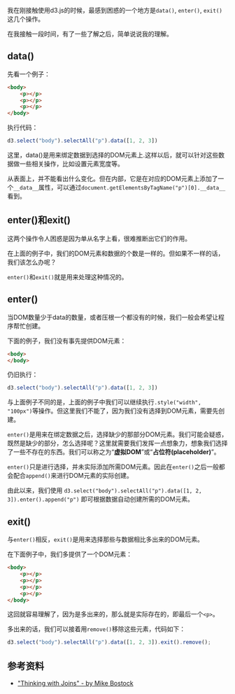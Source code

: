 我在刚接触使用d3.js的时候，最感到困惑的一个地方是`data()`, `enter()`, `exit()`这几个操作。

在我接触一段时间，有了一些了解之后，简单说说我的理解。


data()
------
先看一个例子：

```html
<body>
    <p></p>
    <p></p>
    <p></p>
</body>
```

执行代码：

```javascript
d3.select("body").selectAll("p").data([1, 2, 3])
```

这里，data()是用来绑定数据到选择的DOM元素上.这样以后，就可以针对这些数据做一些相关操作，比如设置元素宽度等。

从表面上，并不能看出什么变化。但在内部，它是在对应的DOM元素上添加了一个`__data__`属性，可以通过`document.getElementsByTagName("p")[0].__data__`看到。


enter()和exit()
---------------

这两个操作令人困惑是因为单从名字上看，很难推断出它们的作用。

在上面的例子中，我们的DOM元素和数据的个数是一样的。但如果不一样的话，我们该怎么办呢？

`enter()`和`exit()`就是用来处理这种情况的。


enter()
-------

当DOM数量少于data的数量，或者压根一个都没有的时候，我们一般会希望让程序帮忙创建。

下面的例子，我们没有事先提供DOM元素：

```html
<body>
</body>
```

仍旧执行：

```javascript
d3.select("body").selectAll("p").data([1, 2, 3])
```

与上面例子不同的是，上面的例子中我们可以继续执行`.style("width", "100px")`等操作。但这里我们不能了，因为我们没有选择到DOM元素，需要先创建。

`enter()`是用来在绑定数据之后，选择缺少的那部分DOM元素。我们可能会疑惑，既然是缺少的部分，怎么选择呢？这里就需要我们发挥一点想象力，想象我们选择了一些不存在的东西。我们可以称之为“**虚拟DOM**”或“**占位符(placeholder)**”。

`enter()`只是进行选择，并未实际添加所需DOM元素。因此在`enter()`之后一般都会配合`append()`来进行DOM元素的实际创建。

由此以来，我们使用 `d3.select("body").selectAll("p").data([1, 2, 3]).enter().append("p")` 即可根据数据自动创建所需的DOM元素。


exit()
------

与`enter()`相反，`exit()`是用来选择那些与数据相比多出来的DOM元素。

在下面例子中，我们多提供了一个DOM元素：

```html
<body>
    <p></p>
    <p></p>
    <p></p>
    <p></p>
</body>
```

这回就容易理解了，因为是多出来的，那么就是实际存在的，即最后一个`<p>`。

多出来的话，我们可以接着用`remove()`移除这些元素，代码如下：

```javascript
d3.select("body").selectAll("p").data([1, 2, 3]).exit().remove();
```

参考资料
--------

- ["Thinking with Joins" - by Mike Bostock](http://bost.ocks.org/mike/join/)
